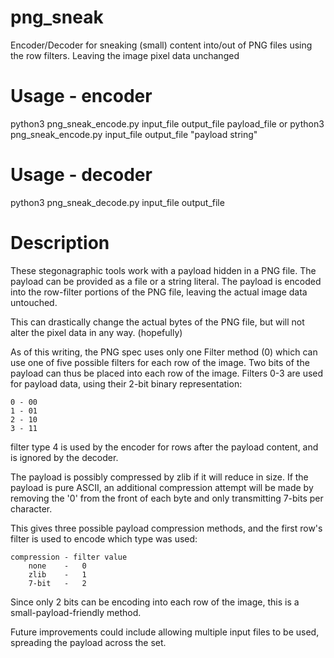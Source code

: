 # png_sneak
Encoder/Decoder for sneaking (small) content into/out of PNG files using the row filters. Leaving the image pixel data unchanged

# Usage - encoder
python3 png_sneak_encode.py input_file output_file payload_file
or 
python3 png_sneak_encode.py input_file output_file "payload string"

# Usage - decoder
python3 png_sneak_decode.py input_file output_file

# Description
These stegonagraphic tools work with a payload hidden in a PNG file.
The payload can be provided as a file or a string literal.
The payload is encoded into the row-filter portions of the PNG
file, leaving the actual image data untouched.

This can drastically change the actual bytes of the PNG file,
but will not alter the pixel data in any way. (hopefully)

As of this writing, the PNG spec uses only one Filter method (0)
which can use one of five possible filters for each row of the image.
Two bits of the payload can thus be placed into each row of the
image. Filters 0-3 are used for payload data, using their 2-bit
binary representation:

    0 - 00
    1 - 01
    2 - 10
    3 - 11

filter type 4 is used by the encoder for rows after the payload
content, and is ignored by the decoder.

The payload is possibly compressed by zlib if it will reduce
in size. If the payload is pure ASCII, an additional compression
attempt will be made by removing the '0' from the front of each byte
and only transmitting 7-bits per character.

This gives three possible payload compression methods, and the first
row's filter is used to encode which type was used:

    compression - filter value
        none    -   0    
        zlib    -   1    
        7-bit   -   2
    
Since only 2 bits can be encoding into each row of the image,
this is a small-payload-friendly method.

Future improvements could include allowing multiple input files 
to be used, spreading the payload across the set.
